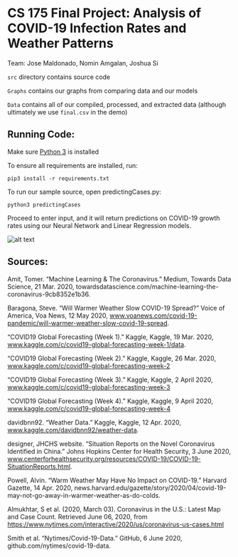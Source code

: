 # CS 175 Final Project: Analysis of COVID-19 Infection Rates and Weather Patterns

Team: Jose Maldonado, Nomin Amgalan, Joshua Si

`src` directory contains source code

`Graphs` contains our graphs from comparing data and our models

`Data` contains all of our compiled, processed, and extracted data (although ultimately we use `final.csv` in the demo)

## Running Code:

Make sure [Python 3](https://www.python.org/downloads/) is installed

To ensure all requirements are installed, run:

```pip3 install -r requirements.txt```

To run our sample source, open predictingCases.py:

```python3 predictingCases```

Proceed to enter input, and it will return predictions on COVID-19 growth rates using our Neural Network and Linear Regression models.

![alt text](sample_output.png)

## Sources:

Amit, Tomer. “Machine Learning & The Coronavirus.” Medium, Towards Data Science, 21 Mar. 2020, towardsdatascience.com/machine-learning-the-coronavirus-9cb8352e1b36.

Baragona, Steve. “Will Warmer Weather Slow COVID-19 Spread?” Voice of America, Voa News, 12 May 2020, www.voanews.com/covid-19-pandemic/will-warmer-weather-slow-covid-19-spread.

“COVID19 Global Forecasting (Week 1).” Kaggle, Kaggle, 19 Mar. 2020, www.kaggle.com/c/covid19-global-forecasting-week-1/data.

“COVID19 Global Forecasting (Week 2).” Kaggle, Kaggle, 26 Mar. 2020, www.kaggle.com/c/covid19-global-forecasting-week-2

“COVID19 Global Forecasting (Week 3).” Kaggle, Kaggle, 2 April 2020, www.kaggle.com/c/covid19-global-forecasting-week-3

“COVID19 Global Forecasting (Week 4).” Kaggle, Kaggle, 9 April 2020, www.kaggle.com/c/covid19-global-forecasting-week-4

davidbnn92. “Weather Data.” Kaggle, Kaggle, 12 Apr. 2020, www.kaggle.com/davidbnn92/weather-data.

designer, JHCHS website. “Situation Reports on the Novel Coronavirus Identified in China.” Johns Hopkins Center for Health Security, 3 June 2020, www.centerforhealthsecurity.org/resources/COVID-19/COVID-19-SituationReports.html.

Powell, Alvin. “Warm Weather May Have No Impact on COVID-19.” Harvard Gazette, 14 Apr. 2020, news.harvard.edu/gazette/story/2020/04/covid-19-may-not-go-away-in-warmer-weather-as-do-colds.

Almukhtar, S et al. (2020, March 03). Coronavirus in the U.S.: Latest Map and Case Count. Retrieved June 06, 2020, from https://www.nytimes.com/interactive/2020/us/coronavirus-us-cases.html

Smith et al. “Nytimes/Covid-19-Data.” GitHub, 6 June 2020, github.com/nytimes/covid-19-data.
